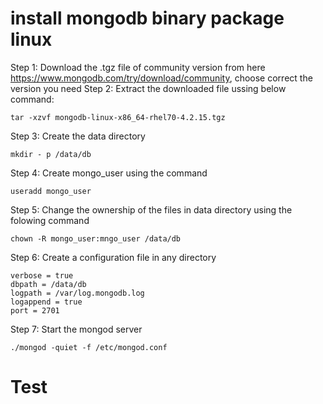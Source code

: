 # install mongodb binary package linux
Step 1: Download the .tgz file of community version from here https://www.mongodb.com/try/download/community, choose correct the version you need
Step 2: Extract the downloaded file ussing below command:
```
tar -xzvf mongodb-linux-x86_64-rhel70-4.2.15.tgz
```
Step 3: Create the data directory 
``` 
mkdir - p /data/db
```
Step 4: Create mongo_user using the command
```
useradd mongo_user
```
Step 5: Change the ownership of the files in data directory using the folowing command
```
chown -R mongo_user:mngo_user /data/db
```
Step 6: Create a configuration file in any directory
```
verbose = true
dbpath = /data/db
logpath = /var/log.mongodb.log
logappend = true
port = 2701
```
Step 7: Start the mongod server
```
./mongod -quiet -f /etc/mongod.conf
```
# Test

